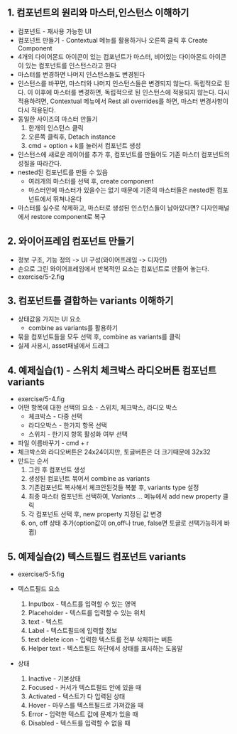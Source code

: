 ## 1. 컴포넌트의 원리와 마스터,인스턴스 이해하기
* 컴포넌트 - 재사용 가능한 UI
* 컴포넌트 만들기 - Contextual 메뉴를 활용하거나 오른쪽 클릭 후 Create Component
* 4개의 다이어몬드 아이콘이 있는 컴포넌트가 마스터, 비어있는 다이아몬드 아이콘이 있는 컴포넌트를 인스턴스라고 한다
* 마스터를 변경하면 나머지 인스턴스들도 변경된다
* 인스턴스를 바꾸면, 마스터와 나머지 인스턴스들은 변경되지 않는다. 독립적으로 된다. 이 이후에 마스터를 변경하면, 독립적으로 된 인스턴스에 적용되지 않는다.
다시 적용하려면, Contextual 메뉴에서 Rest all overrides를 하면, 마스터 변경사항이 다시 적용된다.
* 동일한 사이즈의 마스터 만들기
  1. 한개의 인스턴스 클릭
  2. 오른쪽 클릭후, Detach instance
  3. cmd + option + k를 눌러서 컴포넌트 생성
* 인스턴스에 새로운 레이어를 추가 후, 컴포넌트를 만들어도 기존 마스터 컴포넌트의 성질을 따라간다.
* nested된 컴포넌트를 만들 수 있음
  * 여러개의 마스터를 선택 후, create component
  * 마스터안에 마스터가 있을수는 없기 때문에 기존의 마스터들은 nested뙨 컴포넌트에서 뛰쳐나온다
* 마스터를 실수로 삭제하고, 마스터로 생성된 인스턴스들이 남아있다면? 디자인패널에서 restore component로 복구

## 2. 와이어프레임 컴포넌트 만들기
* 정보 구조, 기능 정의 -> UI 구성(와이어프레임 -> 디자인)
* 손으로 그린 와이어프레임에서 반복적인 요소는 컴포넌트로 만들어 놓는다.
* exercise/5-2.fig

## 3. 컴포넌트를 결합하는 variants 이해하기
* 상태값을 가지는 UI 요소
  * combine as variants를 활용하기
* 묶을 컴포넌트들을 모두 선택 후, combine as variants를 클릭
* 실제 사용시, asset패널에서 드래그


## 4. 예제실습(1) - 스위치 체크박스 라디오버튼 컴포넌트 variants
* exercise/5-4.fig
* 어떤 항목에 대한 선택의 요소 - 스위치, 체크박스, 라디오 박스
  * 체크박스 - 다중 선택
  * 라디오박스 - 한가지 항목 선택
  * 스위치 - 한기지 항목 활성화 여부 선택
* 파일 이름바꾸기 - cmd + r
* 체크박스와 라디오버튼은 24x24이지만, 토글버튼은 더 크기때문에 32x32
* 만드는 순서
  1. 그린 후 컴포넌트 생성
  2. 생성된 컴포넌트 묶어서 combine as variants
  3. 기존컴포넌트 복사해서 체크안된것들 복붙 후, variants type 설정
  4. 최종 마스터 컴포넌트 선택하여, Variants ... 메뉴에서 add new property 클릭
  5. 각 컴포넌트 선택 후, new property 지정된 값 변경
  6. on, off 상태 추가(option값이 on,off나 true, false면 토글로 선택가능하게 바뀜)

## 5. 예제실습(2) 텍스트필드 컴포넌트 variants
* exercise/5-5.fig
* 텍스트필드 요소
  1. Inputbox - 텍스트를 입력할 수 있는 영역
  2. Placeholder - 텍스트를 입력할 수 있는 위치
  3. text - 텍스트
  4. Label - 텍스트필드에 입력할 정보
  5. text delete icon - 입력한 텍스트를 전부 삭제하는 버튼
  6. Helper text - 텍스트필드 하단에서 상태를 표시하는 도움말

* 상태
  1. Inactive - 기본상태
  2. Focused - 커서가 텍스트필드 안에 있을 때
  3. Activated - 텍스트가 다 입력된 상태
  4. Hover - 마우스를 텍스트필드로 가져갔을 때
  5. Error - 입력한 텍스트 값에 문제가 있을 때
  6. Disabled - 텍스트를 입력할 수 없을 때
